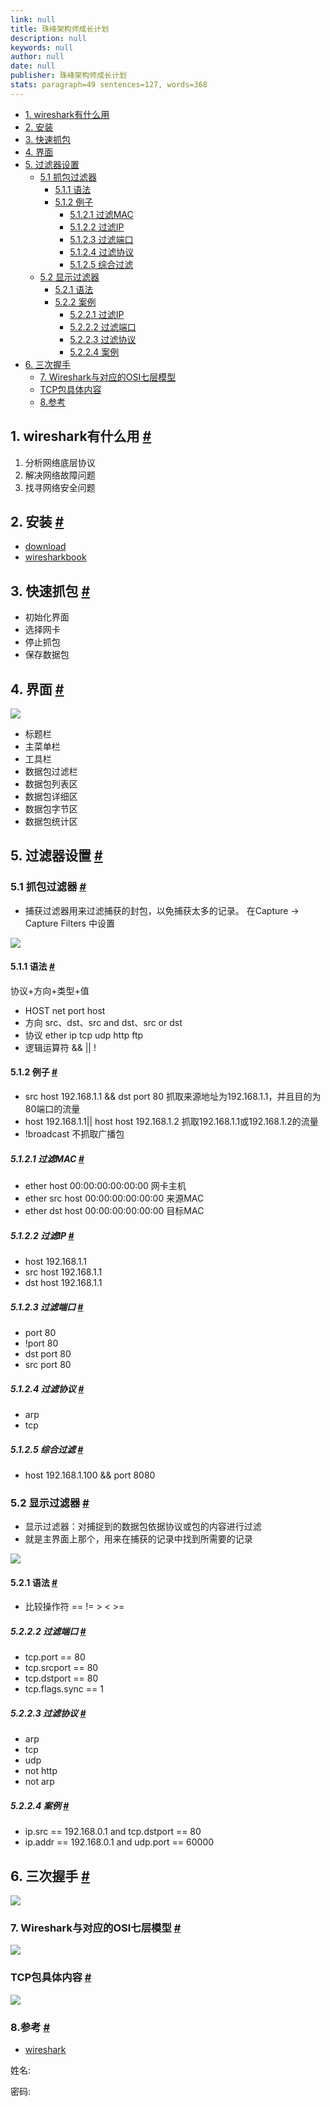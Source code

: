 ```yaml
---
link: null
title: 珠峰架构师成长计划
description: null
keywords: null
author: null
date: null
publisher: 珠峰架构师成长计划
stats: paragraph=49 sentences=127, words=368
---
```

* [1. wireshark有什么用](#t01-wireshark有什么用)
* [2. 安装](#t12-安装)
* [3. 快速抓包](#t23-快速抓包)
* [4. 界面](#t34-界面)
* [5. 过滤器设置](#t45-过滤器设置)
  - [5.1 抓包过滤器](#t551-抓包过滤器)
    + [5.1.1 语法](#t6511-语法)
    + [5.1.2 例子](#t7512-例子)
      * [5.1.2.1 过滤MAC](#t85121-过滤mac)
      * [5.1.2.2 过滤IP](#t95122-过滤ip)
      * [5.1.2.3 过滤端口](#t105123-过滤端口)
      * [5.1.2.4 过滤协议](#t115124-过滤协议)
      * [5.1.2.5 综合过滤](#t125125-综合过滤)
  - [5.2 显示过滤器](#t1352-显示过滤器)
    + [5.2.1 语法](#t14521-语法)
    + [5.2.2 案例](#t15522-案例)
      * [5.2.2.1 过滤IP](#t165221-过滤ip)
      * [5.2.2.2 过滤端口](#t175222-过滤端口)
      * [5.2.2.3 过滤协议](#t185223-过滤协议)
      * [5.2.2.4 案例](#t195224-案例)
* [6. 三次握手](#t206-三次握手)
  - [7. Wireshark与对应的OSI七层模型](#t217-wireshark与对应的osi七层模型)
  - [TCP包具体内容](#t22tcp包具体内容)
  - [8.参考](#t238参考)

## 1. wireshark有什么用 [#](#t01-wireshark有什么用)

1. 分析网络底层协议
2. 解决网络故障问题
3. 找寻网络安全问题

## 2. 安装 [#](#t12-安装)

* [download](https://www.wireshark.org/download.html)
* [wiresharkbook](http://wiresharkbook.com/)

## 3. 快速抓包 [#](#t23-快速抓包)

* 初始化界面
* 选择网卡
* 停止抓包
* 保存数据包

## 4. 界面 [#](#t34-界面)

![](http://img.zhufengpeixun.cn/wiresharklayout.png)

* 标题栏
* 主菜单栏
* 工具栏
* 数据包过滤栏
* 数据包列表区
* 数据包详细区
* 数据包字节区
* 数据包统计区

## 5. 过滤器设置 [#](#t45-过滤器设置)

### 5.1 抓包过滤器 [#](#t551-抓包过滤器)

* 捕获过滤器用来过滤捕获的封包，以免捕获太多的记录。 在Capture -> Capture Filters 中设置

![](http://img.zhufengpeixun.cn/wireshareprotocal.jpg)

#### 5.1.1 语法 [#](#t6511-语法)

协议+方向+类型+值

* HOST net port host
* 方向 src、dst、src and dst、src or dst
* 协议 ether ip tcp udp http ftp
* 逻辑运算符 && || !

#### 5.1.2 例子 [#](#t7512-例子)

* src host 192.168.1.1 && dst port 80 抓取来源地址为192.168.1.1，并且目的为80端口的流量
* host 192.168.1.1|| host host 192.168.1.2 抓取192.168.1.1或192.168.1.2的流量
* !broadcast 不抓取广播包

##### 5.1.2.1 过滤MAC [#](#t85121-过滤mac)

* ether host 00:00:00:00:00:00 网卡主机
* ether src host 00:00:00:00:00:00 来源MAC
* ether dst host 00:00:00:00:00:00 目标MAC

##### 5.1.2.2 过滤IP [#](#t95122-过滤ip)

* host 192.168.1.1
* src host 192.168.1.1
* dst host 192.168.1.1

##### 5.1.2.3 过滤端口 [#](#t105123-过滤端口)

* port 80
* !port 80
* dst port 80
* src port 80

##### 5.1.2.4 过滤协议 [#](#t115124-过滤协议)

* arp
* tcp

##### 5.1.2.5 综合过滤 [#](#t125125-综合过滤)

* host 192.168.1.100 && port 8080

### 5.2 显示过滤器 [#](#t1352-显示过滤器)

* 显示过滤器：对捕捉到的数据包依据协议或包的内容进行过滤
* 就是主界面上那个，用来在捕获的记录中找到所需要的记录

![](http://img.zhufengpeixun.cn/wireshareshow.jpg)

#### 5.2.1 语法 [#](#t14521-语法)

* 比较操作符 == != > < >=

##### 5.2.2.2 过滤端口 [#](#t175222-过滤端口)

* tcp.port == 80
* tcp.srcport == 80
* tcp.dstport == 80
* tcp.flags.sync == 1

##### 5.2.2.3 过滤协议 [#](#t185223-过滤协议)

* arp
* tcp
* udp
* not http
* not arp

##### 5.2.2.4 案例 [#](#t195224-案例)

* ip.src == 192.168.0.1 and tcp.dstport == 80
* ip.addr == 192.168.0.1 and udp.port == 60000

## 6. 三次握手 [#](#t206-三次握手)

![](http://img.zhufengpeixun.cn/tcpconnect.png)

### 7. Wireshark与对应的OSI七层模型 [#](#t217-wireshark与对应的osi七层模型)

![](http://img.zhufengpeixun.cn/Wiresharkseven.jpg)

### TCP包具体内容 [#](#t22tcp包具体内容)

![](http://img.zhufengpeixun.cn/tcpinfo.jpg)

### 8.参考 [#](#t238参考)

* [wireshark](https://www.cnblogs.com/TankXiao/archive/2012/10/10/2711777.html)

姓名:

密码:
